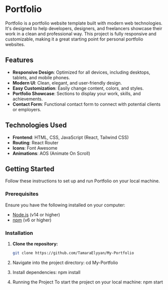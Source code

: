 # Portfolio

Portfolio is a portfolio website template built with modern web technologies. It's designed to help developers, designers, and freelancers showcase their work in a clean and professional way. This project is fully responsive and customizable, making it a great starting point for personal portfolio websites.

## Features

- **Responsive Design**: Optimized for all devices, including desktops, tablets, and mobile phones.
- **Modern UI**: Clean, elegant, and user-friendly design.
- **Easy Customization**: Easily change content, colors, and styles.
- **Portfolio Showcase**: Sections to display your work, skills, and achievements.
- **Contact Form**: Functional contact form to connect with potential clients or employers.

## Technologies Used

- **Frontend**: HTML, CSS, JavaScript (React, Tailwind CSS)
- **Routing**: React Router
- **Icons**: Font Awesome
- **Animations**: AOS (Animate On Scroll)

## Getting Started

Follow these instructions to set up and run Portfolio on your local machine.

### Prerequisites

Ensure you have the following installed on your computer:

- [Node.js](https://nodejs.org/) (v14 or higher)
- [npm](https://www.npmjs.com/) (v6 or higher)

### Installation

1. **Clone the repository:**

   ```bash
   git clone https://github.com/TamaraElyyan/My-Portfolio
   
2. Navigate into the project directory:
cd My-Portfolio

3. Install dependencies:
npm install

4. Running the Project
To start the project on your local machine:
npm start
